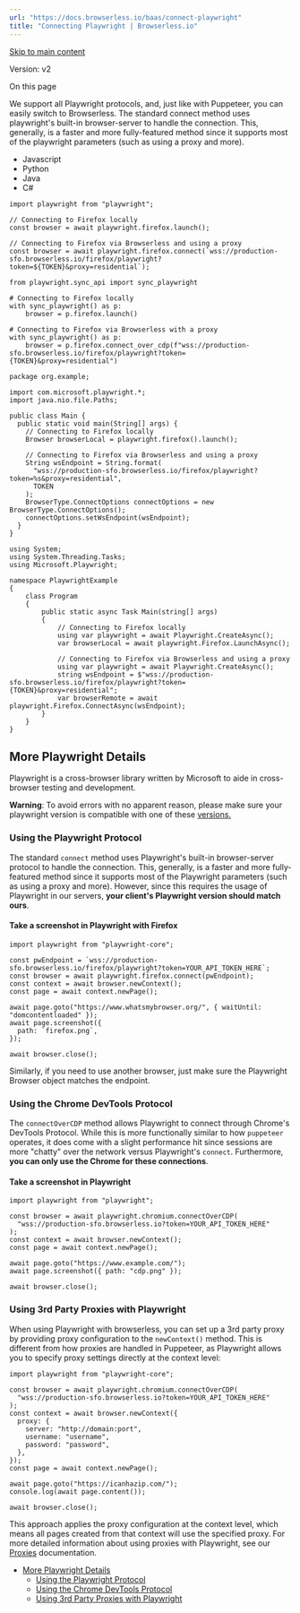 ```yaml
---
url: "https://docs.browserless.io/baas/connect-playwright"
title: "Connecting Playwright | Browserless.io"
---
```


[Skip to main content](https://docs.browserless.io/baas/connect-playwright#__docusaurus_skipToContent_fallback)

Version: v2

On this page

We support all Playwright protocols, and, just like with Puppeteer, you can easily switch to Browserless. The standard connect method uses playwright's built-in browser-server to handle the connection. This, generally, is a faster and more fully-featured method since it supports most of the playwright parameters (such as using a proxy and more).

- Javascript
- Python
- Java
- C#

```codeBlockLines_p187
import playwright from "playwright";

// Connecting to Firefox locally
const browser = await playwright.firefox.launch();

// Connecting to Firefox via Browserless and using a proxy
const browser = await playwright.firefox.connect(`wss://production-sfo.browserless.io/firefox/playwright?token=${TOKEN}&proxy=residential`);

```

```codeBlockLines_p187
from playwright.sync_api import sync_playwright

# Connecting to Firefox locally
with sync_playwright() as p:
    browser = p.firefox.launch()

# Connecting to Firefox via Browserless with a proxy
with sync_playwright() as p:
    browser = p.firefox.connect_over_cdp(f"wss://production-sfo.browserless.io/firefox/playwright?token={TOKEN}&proxy=residential")

```

```codeBlockLines_p187
package org.example;

import com.microsoft.playwright.*;
import java.nio.file.Paths;

public class Main {
  public static void main(String[] args) {
    // Connecting to Firefox locally
    Browser browserLocal = playwright.firefox().launch();

    // Connecting to Firefox via Browserless and using a proxy
    String wsEndpoint = String.format(
      "wss://production-sfo.browserless.io/firefox/playwright?token=%s&proxy=residential",
      TOKEN
    );
    BrowserType.ConnectOptions connectOptions = new BrowserType.ConnectOptions();
    connectOptions.setWsEndpoint(wsEndpoint);
  }
}

```

```codeBlockLines_p187
using System;
using System.Threading.Tasks;
using Microsoft.Playwright;

namespace PlaywrightExample
{
    class Program
    {
        public static async Task Main(string[] args)
        {
            // Connecting to Firefox locally
            using var playwright = await Playwright.CreateAsync();
            var browserLocal = await playwright.Firefox.LaunchAsync();

            // Connecting to Firefox via Browserless and using a proxy
            using var playwright = await Playwright.CreateAsync();
            string wsEndpoint = $"wss://production-sfo.browserless.io/firefox/playwright?token={TOKEN}&proxy=residential";
            var browserRemote = await playwright.Firefox.ConnectAsync(wsEndpoint);
        }
    }
}

```

## More Playwright Details [​](https://docs.browserless.io/baas/connect-playwright\#more-playwright-details "Direct link to More Playwright Details")

Playwright is a cross-browser library written by Microsoft to aide in cross-browser testing and development.

**Warning**: To avoid errors with no apparent reason, please make sure your playwright version is compatible with one of these [versions.](https://docs.browserless.io/baas/versions)

### Using the Playwright Protocol [​](https://docs.browserless.io/baas/connect-playwright\#using-the-playwright-protocol "Direct link to Using the Playwright Protocol")

The standard `connect` method uses Playwright's built-in browser-server protocol to handle the connection. This, generally, is a faster and more fully-featured method since it supports most of the Playwright parameters (such as using a proxy and more). However, since this requires the usage of Playwright in our servers, **your client's Playwright version should match ours**.

#### Take a screenshot in Playwright with Firefox [​](https://docs.browserless.io/baas/connect-playwright\#take-a-screenshot-in-playwright-with-firefox "Direct link to Take a screenshot in Playwright with Firefox")

```codeBlockLines_p187
import playwright from "playwright-core";

const pwEndpoint = `wss://production-sfo.browserless.io/firefox/playwright?token=YOUR_API_TOKEN_HERE`;
const browser = await playwright.firefox.connect(pwEndpoint);
const context = await browser.newContext();
const page = await context.newPage();

await page.goto("https://www.whatsmybrowser.org/", { waitUntil: "domcontentloaded" });
await page.screenshot({
  path: `firefox.png`,
});

await browser.close();

```

Similarly, if you need to use another browser, just make sure the Playwright Browser object matches the endpoint.

### Using the Chrome DevTools Protocol [​](https://docs.browserless.io/baas/connect-playwright\#using-the-chrome-devtools-protocol "Direct link to Using the Chrome DevTools Protocol")

The `connectOverCDP` method allows Playwright to connect through Chrome's DevTools Protocol. While this is more functionally similar to how `puppeteer` operates, it does come with a slight performance hit since sessions are more "chatty" over the network versus Playwright's `connect`. Furthermore, **you can only use the Chrome for these connections**.

#### Take a screenshot in Playwright [​](https://docs.browserless.io/baas/connect-playwright\#take-a-screenshot-in-playwright "Direct link to Take a screenshot in Playwright")

```codeBlockLines_p187
import playwright from "playwright";

const browser = await playwright.chromium.connectOverCDP(
  "wss://production-sfo.browserless.io?token=YOUR_API_TOKEN_HERE"
);
const context = await browser.newContext();
const page = await context.newPage();

await page.goto("https://www.example.com/");
await page.screenshot({ path: "cdp.png" });

await browser.close();

```

### Using 3rd Party Proxies with Playwright [​](https://docs.browserless.io/baas/connect-playwright\#using-3rd-party-proxies-with-playwright "Direct link to Using 3rd Party Proxies with Playwright")

When using Playwright with browserless, you can set up a 3rd party proxy by providing proxy configuration to the `newContext()` method. This is different from how proxies are handled in Puppeteer, as Playwright allows you to specify proxy settings directly at the context level:

```codeBlockLines_p187
import playwright from "playwright-core";

const browser = await playwright.chromium.connectOverCDP(
  "wss://production-sfo.browserless.io?token=YOUR_API_TOKEN_HERE"
);
const context = await browser.newContext({
  proxy: {
    server: "http://domain:port",
    username: "username",
    password: "password",
  },
});
const page = await context.newPage();

await page.goto("https://icanhazip.com/");
console.log(await page.content());

await browser.close();

```

This approach applies the proxy configuration at the context level, which means all pages created from that context will use the specified proxy. For more detailed information about using proxies with Playwright, see our [Proxies](https://docs.browserless.io/baas/proxies) documentation.

- [More Playwright Details](https://docs.browserless.io/baas/connect-playwright#more-playwright-details)
  - [Using the Playwright Protocol](https://docs.browserless.io/baas/connect-playwright#using-the-playwright-protocol)
  - [Using the Chrome DevTools Protocol](https://docs.browserless.io/baas/connect-playwright#using-the-chrome-devtools-protocol)
  - [Using 3rd Party Proxies with Playwright](https://docs.browserless.io/baas/connect-playwright#using-3rd-party-proxies-with-playwright)